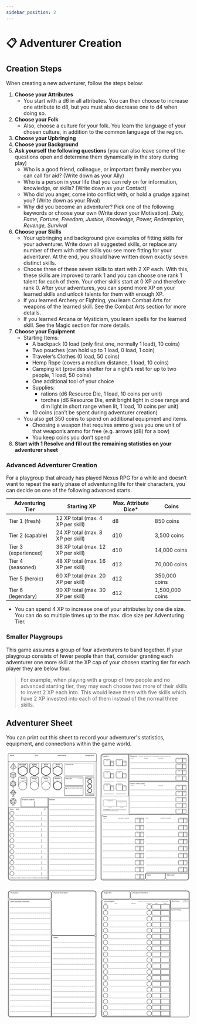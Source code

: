 ```yaml
---
sidebar_position: 2
---
```


# 📋 Adventurer Creation

## Creation Steps

When creating a new adventurer, follow the steps below:

1. **Choose your Attributes**
    - You start with a d6 in all attributes. You can then choose to increase one attribute to d8, but you must also decrease one to d4 when doing so.
2. **Choose your Folk**
    - Also, choose a culture for your folk. You learn the language of your chosen culture, in addition to the common language of the region.
3. **Choose your Upbringing**
4. **Choose your Background**
5. **Ask yourself the following questions** (you can also leave some of the questions open and determine them dynamically in the story during play)
    - Who is a good friend, colleague, or important family member you can call for aid? (Write down as your Ally)
    - Who is a person in your life that you can rely on for information, knowledge, or skills? (Write down as your Contact)
    - Who did you anger, come into conflict with, or hold a grudge against you? (Write down as your Rival)
    - Why did you become an adventurer? Pick one of the following keywords or choose your own (Write down your Motivation).
    *Duty, Fame, Fortune, Freedom, Justice, Knowledge, Power, Redemption, Revenge, Survival*
6. **Choose your Skills**
    - Your upbringing and background give examples of fitting skills for your adventurer. Write down all suggested skills, or replace any number of them with other skills you see more fitting for your adventurer. At the end, you should have written down exactly seven distinct skills.
    - Choose three of these seven skills to start with 2 XP each. With this, these skills are improved to rank 1 and you can choose one rank 1 talent for each of them. Your other skills start at 0 XP and therefore rank 0. After your adventures, you can spend more XP on your learned skills and unlock talents for them with enough XP.
    - If you learned Archery or Fighting, you learn Combat Arts for weapons of the learned skill. See the Combat Arts section for more details.
    - If you learned Arcana or Mysticism, you learn spells for the learned skill. See the Magic section for more details.
7. **Choose your Equipment**
    - Starting Items:
        - A backpack (0 load (only first one, normally 1 load), 10 coins)
        - Two pouches (can hold up to 1 load, 0 load, 1 coin)
        - Traveler‘s Clothes (0 load, 50 coins)
        - Hemp Rope (covers a medium distance, 1 load, 10 coins)
        - Camping kit (provides shelter for a night‘s rest for up to two people, 1 load, 50 coins)
        - One additional tool of your choice
        - Supplies:
            - rations (d6 Resource Die, 1 load, 10 coins per unit)
            - torches (d6 Resource Die, emit bright light in close range and dim light in short range when lit, 1 load, 10 coins per unit)
        - 10 coins (can’t be spent during adventurer creation)
    - You also get 350 coins to spend on additional equipment and items.
        - Choosing a weapon that requires ammo gives you one unit of that weapon’s ammo for free (e.g. arrows (d8) for a bow)
        - You keep coins you don’t spend
8. **Start with 1 Resolve and fill out the remaining statistics on your adventurer sheet**

### Advanced Adventurer Creation

For a playgroup that already has played Nexus RPG for a while and doesn‘t want to repeat the early phase of adventuring life for their characters, you can decide on one of the following advanced starts.

| Adventuring Tier | Starting XP | Max. Attribute Dice* | Coins |
| --- | --- | --- | --- |
| Tier 1 (fresh) | 12 XP total (max. 4 XP per skill) | d8 | 850 coins |
| Tier 2 (capable) | 24 XP total (max. 8 XP per skill) | d10 | 3,500 coins |
| Tier 3 (experienced) | 36 XP total (max. 12 XP per skill) | d10 | 14,000 coins |
| Tier 4 (seasoned) | 48 XP total (max. 16 XP per skill) | d12 | 70,000 coins |
| Tier 5 (heroic) | 60 XP total (max. 20 XP per skill) | d12 | 350,000 coins |
| Tier 6 (legendary) | 90 XP total (max. 30 XP per skill) | d12 | 1,500,000 coins |

* You can spend 4 XP to increase one of your attributes by one die size. You can do so multiple times up to the max. dice size per Adventuring Tier.

### Smaller Playgroups

This game assumes a group of four adventurers to band together. If your playgroup consists of fewer people than that, consider granting each adventurer one more skill at the XP cap of your chosen starting tier for each player they are below four.

> For example, when playing with a group of two people and no advanced starting tier, they may each choose two more of their skills to invest 2 XP each into. This would leave them with five skills which have 2 XP invested into each of them instead of the normal three skills.
>

## Adventurer Sheet

You can print out this sheet to record your adventurer's statistics, equipment, and connections within the game world.

![](./img/adventurer-sheet-p1.jpg)

![](./img/adventurer-sheet-p2.jpg)
